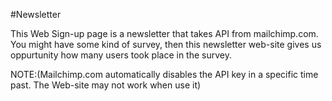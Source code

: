#Newsletter

This Web Sign-up page is a newsletter that takes API from mailchimp.com. You might have some kind of survey, then this newsletter web-site
gives us oppurtunity how many users took place in the survey.

NOTE:(Mailchimp.com automatically disables the API key in a specific time past. The Web-site may not work when use it)

